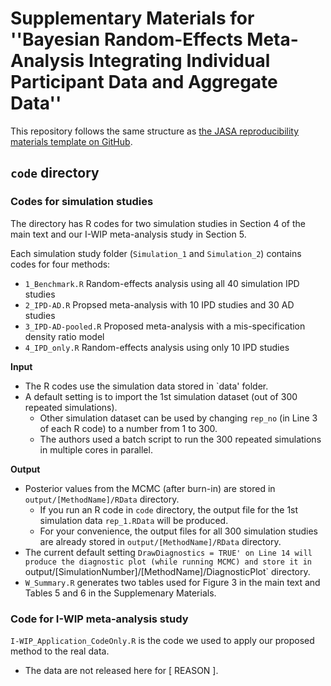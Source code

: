 # **Supplementary Materials for ''Bayesian Random-Effects Meta-Analysis Integrating Individual Participant Data and Aggregate Data''**  

This repository follows the same structure as [the JASA reproducibility materials template on GitHub](https://github.com/jasa-acs/repro-template).

## `code` directory 

### Codes for simulation studies 

The directory has R codes for two simulation studies in Section 4 of the main text and our I-WIP meta-analysis study in Section 5. 

Each simulation study folder (`Simulation_1` and `Simulation_2`) contains codes for four methods: 
  - `1_Benchmark.R` Random-effects analysis using all 40 simulation IPD studies
  - `2_IPD-AD.R` Propsed meta-analysis with 10 IPD studies and 30 AD studies
  - `3_IPD-AD-pooled.R` Proposed meta-analysis with a mis-specification density ratio model
  - `4_IPD_only.R` Random-effects analysis using only 10 IPD studies

**Input**
  - The R codes use the simulation data stored in `data' folder.
  - A default setting is to import the 1st simulation dataset (out of 300 repeated simulations).
      - Other simulation dataset can be used by changing `rep_no` (in Line 3 of each R code) to a number from 1 to 300.
      - The authors used a batch script to run the 300 repeated simulations in multiple cores in parallel. 

**Output**
  - Posterior values from the MCMC (after burn-in) are stored in `output/[MethodName]/RData` directory.
      - If you run an R code in `code` directory, the output file for the 1st simulation data `rep_1.RData` will be produced.
      - For your convenience, the output files for all 300 simulation studies are already stored in `output/[MethodName]/RData` directory.
  - The current default setting `DrawDiagnostics = TRUE' on Line 14 will produce the diagnostic plot (while running MCMC) and store it in `output/[SimulationNumber]/[MethodName]/DiagnosticPlot` directory.
  - `W_Summary.R` generates two tables used for Figure 3 in the main text and Tables 5 and 6 in the Supplemenary Materials. 

### Code for I-WIP meta-analysis study

`I-WIP_Application_CodeOnly.R` is the code we used to apply our proposed method to the real data. 
  - The data are not released here for [  REASON ].  

